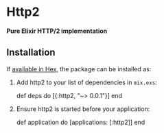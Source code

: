 # Http2

**Pure Elixir HTTP/2 implementation**

## Installation

If [available in Hex](https://hex.pm/docs/publish), the package can be installed as:

  1. Add http2 to your list of dependencies in `mix.exs`:

        def deps do
          [{:http2, "~> 0.0.1"}]
        end

  2. Ensure http2 is started before your application:

        def application do
          [applications: [:http2]]
        end

